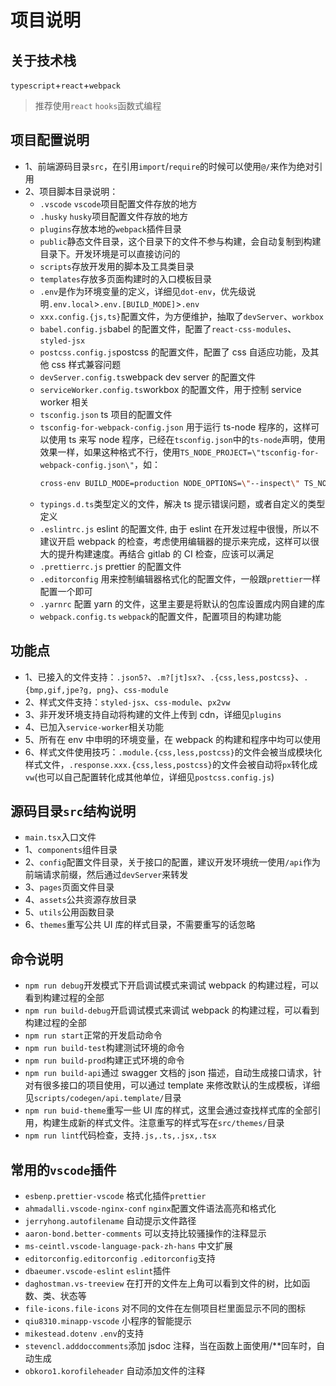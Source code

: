 # 项目说明

## 关于技术栈

`typescript`+`react`+`webpack`

> 推荐使用`react` `hooks`函数式编程

## 项目配置说明

- 1、前端源码目录`src`，在引用`import`/`require`的时候可以使用`@/`来作为绝对引用
- 2、项目脚本目录说明：
  - `.vscode` `vscode`项目配置文件存放的地方
  - `.husky` `husky`项目配置文件存放的地方
  - `plugins`存放本地的`webpack`插件目录
  - `public`静态文件目录，这个目录下的文件不参与构建，会自动复制到构建目录下。开发环境是可以直接访问的
  - `scripts`存放开发用的脚本及工具类目录
  - `templates`存放多页面构建时的入口模板目录
  - `.env`是作为环境变量的定义，详细见`dot-env`，优先级说明`.env.local`>`.env.[BUILD_MODE]`>`.env`
  - `xxx.config.{js,ts}`配置文件，为方便维护，抽取了`devServer`、`workbox`
  - `babel.config.js`babel 的配置文件，配置了`react-css-modules`、`styled-jsx`
  - `postcss.config.js`postcss 的配置文件，配置了 css 自适应功能，及其他 css 样式兼容问题
  - `devServer.config.ts`webpack dev server 的配置文件
  - `serviceWorker.config.ts`workbox 的配置文件，用于控制 service worker 相关
  - `tsconfig.json` ts 项目的配置文件
  - `tsconfig-for-webpack-config.json` 用于运行 ts-node 程序的，这样可以使用 ts 来写 node 程序，已经在`tsconfig.json`中的`ts-node`声明，使用效果一样，如果这种格式不行，使用`TS_NODE_PROJECT=\"tsconfig-for-webpack-config.json\"`，如：
    ```bash
    cross-env BUILD_MODE=production NODE_OPTIONS=\"--inspect\" TS_NODE_PROJECT=\"tsconfig-for-webpack-config.json\" webpack --progress
    ```
  - `typings.d.ts`类型定义的文件，解决 ts 提示错误问题，或者自定义的类型定义
  - `.eslintrc.js` eslint 的配置文件, 由于 eslint 在开发过程中很慢，所以不建议开启 webpack 的检查，考虑使用编辑器的提示来完成，这样可以很大的提升构建速度。再结合 gitlab 的 CI 检查，应该可以满足
  - `.prettierrc.js` prettier 的配置文件
  - `.editorconfig` 用来控制编辑器格式化的配置文件，一般跟`prettier`一样配置一个即可
  - `.yarnrc` 配置 yarn 的文件，这里主要是将默认的包库设置成内网自建的库
  - `webpack.config.ts` `webpack`的配置文件，配置项目的构建功能

## 功能点

- 1、已接入的文件支持：`.json5?`、`.m?[jt]sx?`、`.{css,less,postcss}`、`.{bmp,gif,jpe?g, png}`、`css-module`
- 2、样式文件支持：`styled-jsx`、`css-module`、`px2vw`
- 3、非开发环境支持自动将构建的文件上传到 cdn，详细见`plugins`
- 4、已加入`service-worker`相关功能
- 5、所有在 env 中申明的环境变量，在 webpack 的构建和程序中均可以使用
- 6、样式文件使用技巧：`.module.{css,less,postcss}`的文件会被当成模块化样式文件，`.response.xxx.{css,less,postcss}`的文件会被自动将`px`转化成`vw`(也可以自己配置转化成其他单位，详细见`postcss.config.js`)

## 源码目录`src`结构说明

- `main.tsx`入口文件
- 1、`components`组件目录
- 2、`config`配置文件目录，关于接口的配置，建议开发环境统一使用`/api`作为前端请求前缀，然后通过`devServer`来转发
- 3、`pages`页面文件目录
- 4、`assets`公共资源存放目录
- 5、`utils`公用函数目录
- 6、`themes`重写公共 UI 库的样式目录，不需要重写的话忽略

## 命令说明

- `npm run debug`开发模式下开启调试模式来调试 webpack 的构建过程，可以看到构建过程的全部
- `npm run build-debug`开启调试模式来调试 webpack 的构建过程，可以看到构建过程的全部
- `npm run start`正常的开发启动命令
- `npm run build-test`构建测试环境的命令
- `npm run build-prod`构建正式环境的命令
- `npm run build-api`通过 swagger 文档的 json 描述，自动生成接口请求，针对有很多接口的项目使用，可以通过 template 来修改默认的生成模板，详细见`scripts/codegen/api.template/`目录
- `npm run buid-theme`重写一些 UI 库的样式，这里会通过查找样式库的全部引用，构建生成新的样式文件。注意重写的样式写在`src/themes/`目录
- `npm run lint`代码检查，支持`.js,.ts,.jsx,.tsx`

## 常用的`vscode`插件

- `esbenp.prettier-vscode` 格式化插件`prettier`
- `ahmadalli.vscode-nginx-conf` `nginx`配置文件语法高亮和格式化
- `jerryhong.autofilename` 自动提示文件路径
- `aaron-bond.better-comments` 可以支持比较骚操作的注释显示
- `ms-ceintl.vscode-language-pack-zh-hans` 中文扩展
- `editorconfig.editorconfig` `.editorconfig`支持
- `dbaeumer.vscode-eslint` `eslint`插件
- `daghostman.vs-treeview` 在打开的文件左上角可以看到文件的树，比如函数、类、状态等
- `file-icons.file-icons` 对不同的文件在左侧项目栏里面显示不同的图标
- `qiu8310.minapp-vscode` 小程序的智能提示
- `mikestead.dotenv` `.env`的支持
- `stevencl.adddoccomments`添加 jsdoc 注释，当在函数上面使用/\*\*回车时，自动生成
- `obkoro1.korofileheader` 自动添加文件的注释

